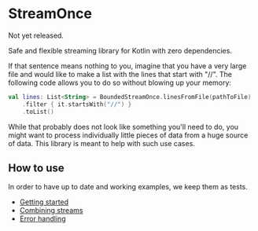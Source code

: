 # StreamOnce

Not yet released.

Safe and flexible streaming library for Kotlin with zero dependencies. 

If that sentence means nothing to you, imagine that you have a very large file and would like to make a list with the lines that start with "//". The following code allows you to do so without blowing up your memory:

```kotlin
val lines: List<String> = BoundedStreamOnce.linesFromFile(pathToFile)
    .filter { it.startsWith("//") }
    .toList()
```

While that probably does not look like something you'll need to do, you might want to process individually little pieces of data from a huge source of data. This library is meant to help with such use cases.  

## How to use

In order to have up to date and working examples, we keep them as tests. 

* [Getting started](src/test/kotlin/streamonce/example/GettingStartedTests.kt)
* [Combining streams](src/test/kotlin/streamonce/example/CombiningStreamsTests.kt)
* [Error handling](src/test/kotlin/streamonce/example/ErrorHandlingTests.kt)
